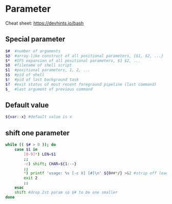 # Parameter
Cheat sheet: https://devhints.io/bash

## Special parameter
```sh
$#  #number of arguments
$@  #array-like construct of all positional parameters, {$1, $2, ...}
$*  #IFS expansion of all positional parameters, $1 $2, ...
$0	#filename of shell script
$1  #positional parameters, 1, 2, ...
$$	#pid of shell
$!	#pid of last background task
$?	#exit status of most recent foreground pipeline (last command)
$_	#last argument of previous command
```

## Default value
```sh
${var:-x} #default value is x
```

## shift one parameter
```sh
while (( $# > 0 )); do
    case $1 in
        [0-9]*) LEN=$1
        ;;
        -c) shift; CHAR=${1:--}
        ;;
        *) printf 'usage: %s [-c X] [#]\n' ${0##*/} >&2 #strip off leading path part
        exit 2
        ;;
    esac
    shift #drop 2st param so $# to be one smaller
done
```
